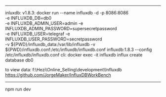 
-------------------
inluxdb:
v1.8.3:
docker run --name influxdb -d -p 8086:8086 \
      -e INFLUXDB_DB=db0 \
      -e INFLUXDB_ADMIN_USER=admin -e INFLUXDB_ADMIN_PASSWORD=supersecretpassword \
      -e INFLUXDB_USER=telegraf -e INFLUXDB_USER_PASSWORD=secretpassword \
      -v ${PWD}/influxdb_data:/var/lib/influxdb -v ${PWD}/influxdb.conf:/etc/influxdb/influxdb.conf influxdb:1.8.3 --config /etc/influxdb/influxdb.conf
cli:
docker exec -it influxdb influx
create database db0

to view data:
f:\Hezi\Online_Selling\development\Influxdb\
https://github.com/JorgeMaker/InfluxDBWorkBench


--------------------

npm run dev

